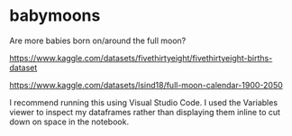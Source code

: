 # babymoons
Are more babies born on/around the full moon?

https://www.kaggle.com/datasets/fivethirtyeight/fivethirtyeight-births-dataset

https://www.kaggle.com/datasets/lsind18/full-moon-calendar-1900-2050

I recommend running this using Visual Studio Code. I used the Variables viewer to inspect my dataframes rather than displaying them inline to cut down on space in the notebook.